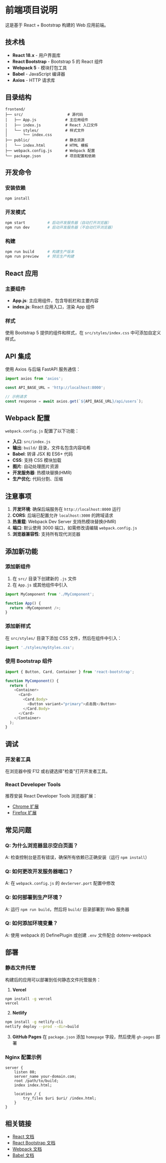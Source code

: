 # 前端项目说明

这是基于 React + Bootstrap 构建的 Web 应用前端。

## 技术栈

- **React 18.x** - 用户界面库
- **React Bootstrap** - Bootstrap 5 的 React 组件
- **Webpack 5** - 模块打包工具
- **Babel** - JavaScript 编译器
- **Axios** - HTTP 请求库

## 目录结构

```
frontend/
├── src/                    # 源代码
│   ├── App.js             # 主应用组件
│   ├── index.js           # React 入口文件
│   └── styles/            # 样式文件
│       └── index.css
├── public/                # 静态资源
│   └── index.html         # HTML 模板
├── webpack.config.js      # Webpack 配置
└── package.json           # 项目配置和依赖
```

## 开发命令

### 安装依赖
```bash
npm install
```

### 开发模式
```bash
npm start          # 启动开发服务器（自动打开浏览器）
npm run dev        # 启动开发服务器（不自动打开浏览器）
```

### 构建
```bash
npm run build      # 构建生产版本
npm run preview    # 预览生产构建
```

## React 应用

### 主要组件

- **App.js**: 主应用组件，包含导航栏和主要内容
- **index.js**: React 应用入口，渲染 App 组件

### 样式

使用 Bootstrap 5 提供的组件和样式，在 `src/styles/index.css` 中可添加自定义样式。

## API 集成

使用 Axios 与后端 FastAPI 服务通信：

```javascript
import axios from 'axios';

const API_BASE_URL = 'http://localhost:8000';

// 示例请求
const response = await axios.get(`${API_BASE_URL}/api/users`);
```

## Webpack 配置

`webpack.config.js` 配置了以下功能：

- **入口**: `src/index.js`
- **输出**: `build/` 目录，文件名包含内容哈希
- **Babel**: 转译 JSX 和 ES6+ 代码
- **CSS**: 支持 CSS 模块加载
- **图片**: 自动处理图片资源
- **开发服务器**: 热模块替换(HMR)
- **生产优化**: 代码分割、压缩

## 注意事项

1. **开发环境**: 确保后端服务在 `http://localhost:8000` 运行
2. **CORS**: 后端已配置允许 `localhost:3000` 的跨域请求
3. **热重载**: Webpack Dev Server 支持热模块替换(HMR)
4. **端口**: 默认使用 3000 端口，如需修改请编辑 `webpack.config.js`
5. **浏览器兼容性**: 支持所有现代浏览器

## 添加新功能

### 添加新组件

1. 在 `src/` 目录下创建新的 `.js` 文件
2. 在 `App.js` 或其他组件中引入

```javascript
import MyComponent from './MyComponent';

function App() {
  return <MyComponent />;
}
```

### 添加新样式

在 `src/styles/` 目录下添加 CSS 文件，然后在组件中引入：

```javascript
import './styles/myStyles.css';
```

### 使用 Bootstrap 组件

```javascript
import { Button, Card, Container } from 'react-bootstrap';

function MyComponent() {
  return (
    <Container>
      <Card>
        <Card.Body>
          <Button variant="primary">点击我</Button>
        </Card.Body>
      </Card>
    </Container>
  );
}
```

## 调试

### 开发者工具

在浏览器中按 F12 或右键选择"检查"打开开发者工具。

### React Developer Tools

推荐安装 React Developer Tools 浏览器扩展：
- [Chrome 扩展](https://chrome.google.com/webstore/detail/react-developer-tools/fmkadmapgofadopljbjfkapdkoienihi)
- [Firefox 扩展](https://addons.mozilla.org/en-US/firefox/addon/react-devtools/)

## 常见问题

### Q: 为什么浏览器显示空白页面？
A: 检查控制台是否有错误，确保所有依赖已正确安装（运行 `npm install`）

### Q: 如何更改开发服务器端口？
A: 在 `webpack.config.js` 的 `devServer.port` 配置中修改

### Q: 如何部署到生产环境？
A: 运行 `npm run build`，然后将 `build/` 目录部署到 Web 服务器

### Q: 如何添加环境变量？
A: 使用 webpack 的 DefinePlugin 或创建 `.env` 文件配合 dotenv-webpack

## 部署

### 静态文件托管

构建后的应用可以部署到任何静态文件托管服务：

1. **Vercel**
```bash
npm install -g vercel
vercel
```

2. **Netlify**
```bash
npm install -g netlify-cli
netlify deploy --prod --dir=build
```

3. **GitHub Pages**
在 `package.json` 添加 `homepage` 字段，然后使用 `gh-pages` 部署

### Nginx 配置示例

```nginx
server {
    listen 80;
    server_name your-domain.com;
    root /path/to/build;
    index index.html;
    
    location / {
        try_files $uri $uri/ /index.html;
    }
}
```

## 相关链接

- [React 文档](https://react.dev/)
- [React Bootstrap 文档](https://react-bootstrap.github.io/)
- [Webpack 文档](https://webpack.js.org/)
- [Babel 文档](https://babeljs.io/)

